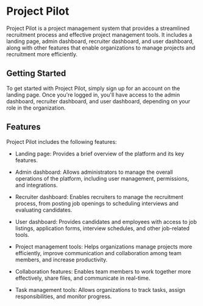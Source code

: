 # Project Pilot

Project Pilot is a project management system that provides a streamlined recruitment process and effective project management tools. It includes a landing page, admin dashboard, recruiter dashboard, and user dashboard, along with other features that enable organizations to manage projects and recruitment more efficiently.

## Getting Started

To get started with Project Pilot, simply sign up for an account on the landing page. Once you're logged in, you'll have access to the admin dashboard, recruiter dashboard, and user dashboard, depending on your role in the organization.

## Features

Project Pilot includes the following features:

- Landing page: Provides a brief overview of the platform and its key features.

- Admin dashboard: Allows administrators to manage the overall operations of the platform, including user management, permissions, and integrations.

- Recruiter dashboard: Enables recruiters to manage the recruitment process, from posting job openings to scheduling interviews and evaluating candidates.

- User dashboard: Provides candidates and employees with access to job listings, application forms, interview schedules, and other job-related tools.

- Project management tools: Helps organizations manage projects more efficiently, improve communication and collaboration among team members, and increase productivity.

- Collaboration features: Enables team members to work together more effectively, share files, and communicate in real-time.

- Task management tools: Allows organizations to track tasks, assign responsibilities, and monitor progress.
